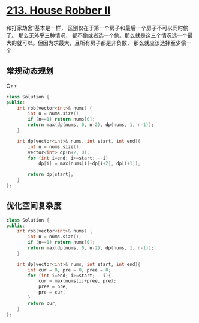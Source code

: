 # [213. House Robber II](https://leetcode-cn.com/problems/house-robber-ii/)

和打家劫舍1基本是一样， 区别仅在于第一个房子和最后一个房子不可以同时偷了。 那么无外乎三种情况， 都不偷或者选一个偷。那么就是这三个情况选一个最大的就可以。但因为求最大，且所有房子都是非负数， 那么就应该选择至少偷一个

## 常规动态规划

C++

```c++
class Solution {
public:
    int rob(vector<int>& nums) {
        int n = nums.size();
        if (n==1) return nums[0];
        return max(dp(nums, 0, n-2), dp(nums, 1, n-1));
    }

    int dp(vector<int>& nums, int start, int end){
        int n = nums.size();
        vector<int> dp(n+2, 0);
        for (int i=end; i>=start; --i)
            dp[i] = max(nums[i]+dp[i+2], dp[i+1]);

        return dp[start];
    }
};
```

## 优化空间复杂度

```c++
class Solution {
public:
    int rob(vector<int>& nums) {
        int n = nums.size();
        if (n==1) return nums[0];
        return max(dp(nums, 0, n-2), dp(nums, 1, n-1));
    }

    int dp(vector<int>& nums, int start, int end){
        int cur = 0, pre = 0, pree = 0;
        for (int i=end; i>=start; --i){
            cur = max(nums[i]+pree, pre);
            pree = pre;
            pre = cur;
        }
        return cur;
    }
};
```

